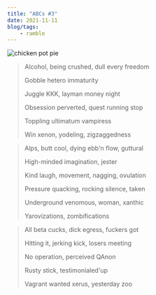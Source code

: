 ```yaml
---
title: "ABCs #3"
date: 2021-11-11
blog/tags:
    - ramble
---
```

![chicken pot pie](/img/chicken_pot_pie.jpg)

> Alcohol, being crushed, dull every freedom
>
> Gobble hetero immaturity
>
> Juggle KKK, layman money night
>
> Obsession perverted, quest running stop
>
> Toppling ultimatum vampiress
>
> Win xenon, yodeling, zigzaggedness

> Alps, butt cool, dying ebb'n flow, guttural
>
> High-minded imagination, jester
>
> Kind laugh, movement, nagging, ovulation
>
> Pressure quacking, rocking silence, taken
>
> Underground venomous, woman, xanthic
>
> Yarovizations, zombifications

> All beta cucks, dick egress, fuckers got
>
> Hitting it, jerking kick, losers meeting
>
> No operation, perceived QAnon
>
> Rusty stick, testimonialed'up
>
> Vagrant wanted xerus, yesterday zoo
